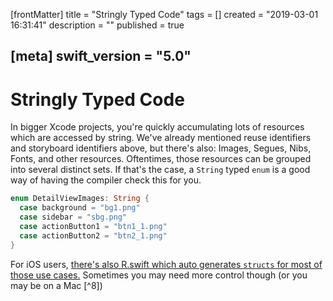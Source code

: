 [frontMatter]
title = "Stringly Typed Code"
tags = []
created = "2019-03-01 16:31:41"
description = ""
published = true

[meta]
swift_version = "5.0"
---

# Stringly Typed Code

In bigger Xcode projects, you\'re quickly accumulating lots of resources
which are accessed by string. We\'ve already mentioned reuse identifiers
and storyboard identifiers above, but there\'s also: Images, Segues,
Nibs, Fonts, and other resources. Oftentimes, those resources can be
grouped into several distinct sets. If that\'s the case, a `String`
typed `enum` is a good way of having the compiler check this for you.

``` Swift
enum DetailViewImages: String {
  case background = "bg1.png"
  case sidebar = "sbg.png"
  case actionButton1 = "btn1_1.png"
  case actionButton2 = "btn2_1.png"
}
```

For iOS users, [there\'s also R.swift which auto generates `structs` for
most of those use cases.](https://github.com/mac-cain13/R.swift)
Sometimes you may need more control though (or you may be on a Mac [^8])
